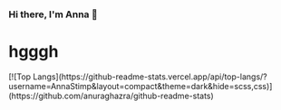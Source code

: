 ### Hi there, I'm Anna 👋
<h1>hgggh</h1>
[![Top Langs](https://github-readme-stats.vercel.app/api/top-langs/?username=AnnaStimp&layout=compact&theme=dark&hide=scss,css)](https://github.com/anuraghazra/github-readme-stats)

<!--
**AnnaStimp/AnnaStimp** is a ✨ _special_ ✨ repository because its `README.md` (this file) appears on your GitHub profile.

Here are some ideas to get you started:

- 🔭 I’m currently working on ...
- 🌱 I’m currently learning ...
- 👯 I’m looking to collaborate on ...
- 🤔 I’m looking for help with ...
- 💬 Ask me about ...
- 📫 How to reach me: ...
- 😄 Pronouns: ...
- ⚡ Fun fact: ...
-->
